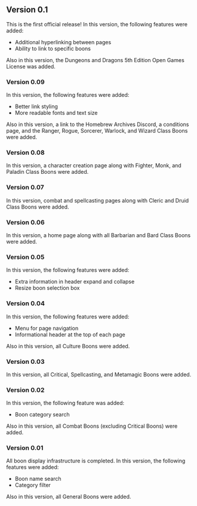 ## Version 0.1
This is the first official release! In this version, the following features were added:

- Additional hyperlinking between pages
- Ability to link to specific boons

Also in this version, the Dungeons and Dragons 5th Edition Open Games License was added.

### Version 0.09

In this version, the following features were added:

- Better link styling
- More readable fonts and text size

Also in this version, a link to the Homebrew Archives Discord, a conditions page, and the Ranger, Rogue, Sorcerer, Warlock, and Wizard Class Boons were added.

### Version 0.08 

In this version, a character creation page along with Fighter, Monk, and Paladin Class Boons were added.

### Version 0.07 

In this version, combat and spellcasting pages along with Cleric and Druid Class Boons were added.

### Version 0.06 

In this version, a home page along with all Barbarian and Bard Class Boons were added.

### Version 0.05 

In this version, the following features were added:

- Extra information in header expand and collapse
- Resize boon selection box

### Version 0.04 

In this version, the following features were added:

- Menu for page navigation
- Informational header at the top of each page

Also in this version, all Culture Boons were added.

### Version 0.03 

In this version, all Critical, Spellcasting, and Metamagic Boons were added.

### Version 0.02 

In this version, the following feature was added:

- Boon category search

Also in this version, all Combat Boons (excluding Critical Boons) were added. 

### Version 0.01 

All boon display infrastructure is completed. In this version, the following features were added:

- Boon name search
- Category filter

Also in this version, all General Boons were added.